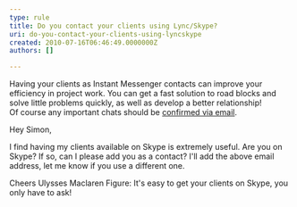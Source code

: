 ```yaml
---
type: rule
title: Do you contact your clients using Lync/Skype?
uri: do-you-contact-your-clients-using-lyncskype
created: 2010-07-16T06:46:49.0000000Z
authors: []

---
```


​Having your clients as Instant Messenger contacts can improve your efficiency in project work. You can get a fast solution to road blocks and solve little problems quickly, as well as develop a better relationship!  
Of course any important chats should be     [confirmed via email](http&#58;//www.ssw.com.au/ssw/Standards/Rules/RulestoBetterInstantMessenger.aspx#ImportantChatsEmail).

Hey Simon,​​​

I find having my clients available on Skype is extremely useful. Are you on Skype? If so, can I please add you as a contact? I'll add the above email address, let me know if you use a different one.

Cheers
Ulysses Maclaren
Figure: It's easy to get your clients on Skype, you only have to ask!
